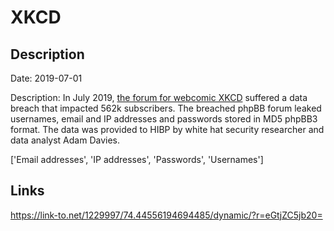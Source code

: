 # XKCD

## Description

Date: 2019-07-01

Description:
In July 2019, <a href="https://forums.xkcd.com/" target="_blank" rel="noopener">the forum for webcomic XKCD</a> suffered a data breach that impacted 562k subscribers. The breached phpBB forum leaked usernames, email and IP addresses and passwords stored in MD5 phpBB3 format. The data was provided to HIBP by white hat security researcher and data analyst Adam Davies.


['Email addresses', 'IP addresses', 'Passwords', 'Usernames']

## Links

https://link-to.net/1229997/74.44556194694485/dynamic/?r=eGtjZC5jb20=